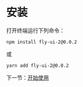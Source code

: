 # 安装

打开终端运行下列命令：

```
npm install fly-ui-2@0.0.2
```

或

```
yarn add fly-ui-2@0.0.2
```

下一节：[开始使用](#/doc/get-started)